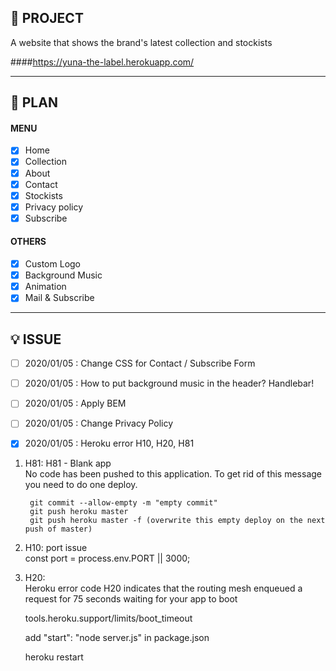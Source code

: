 ## 📑 PROJECT

A website that shows the brand's latest collection and stockists

####https://yuna-the-label.herokuapp.com/

---

## 📎 PLAN

#### MENU

- [x] Home
- [x] Collection
- [x] About
- [x] Contact
- [x] Stockists
- [x] Privacy policy
- [x] Subscribe

#### OTHERS

- [x] Custom Logo
- [x] Background Music
- [x] Animation
- [x] Mail & Subscribe

---

## 💡 ISSUE

- [ ] 2020/01/05 : Change CSS for Contact / Subscribe Form

- [ ] 2020/01/05 : How to put background music in the header? Handlebar!

- [ ] 2020/01/05 : Apply BEM

- [ ] 2020/01/05 : Change Privacy Policy

- [x] 2020/01/05 : Heroku error H10, H20, H81

  <!-- https://gist.github.com/randallreedjr/aa89e069371d07371882eea2df15fb4d -->

1.  H81: H81 - Blank app  
    No code has been pushed to this application. To get rid of this message you need to do one deploy.

         git commit --allow-empty -m "empty commit"
         git push heroku master
         git push heroku master -f (overwrite this empty deploy on the next push of master)

2.  H10: port issue  
    const port = process.env.PORT || 3000;

3)  H20:  
    Heroku error code H20 indicates that the routing mesh enqueued a request for 75 seconds waiting for your app to boot

    tools.heroku.support/limits/boot_timeout

    add "start": "node server.js" in package.json

    heroku restart
